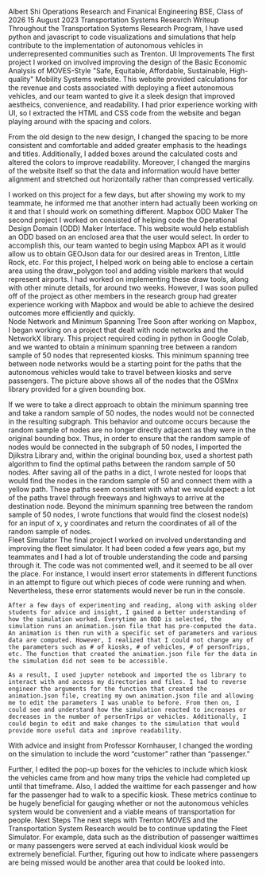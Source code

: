 

Albert Shi
Operations Research and Finanical Engineering
BSE, Class of 2026
15 August 2023
Transportation Systems Research Writeup
Throughout the Transportation Systems Research Program, I have used python and javascript to code visualizations and simulations that help contribute to the implementation of autonomous vehicles in underrepresented communities such as Trenton.
UI Improvements
The first project I worked on involved improving the design of the Basic Economic Analysis of MOVES-Style "Safe, Equitable, Affordable, Sustainable, High-quality" Mobility Systems website. This website provided calculations for the revenue and costs associated with deploying a fleet autonomous vehicles, and our team wanted to give it a sleek design that improved aestheics, convenience, and readability. I had prior experience working with UI, so I extracted the HTML and CSS code from the website and began playing around with the spacing and colors. 

From the old design to the new design, I changed the spacing to be more consistent and comfortable and added greater emphasis to the headings and titles. Additionally, I added boxes around the calculated costs and altered the colors to improve readability. Moreover, I changed the margins of the website itself so that the data and information would have better alignment and stretched out horizontally rather than compressed vertically. 

I worked on this project for a few days, but after showing my work to my teammate, he informed me that another intern had actually been working on it and that I should work on something different.
Mapbox ODD Maker
The second project I worked on consisted of helping code the Operational Design Domain (ODD) Maker Interface. This website would help establish an ODD based on an enclosed area that the user would select. In order to accomplish this, our team wanted to begin using Mapbox API as it would allow us to obtain GEOJson data for our desired areas in Trenton, Little Rock, etc. For this project, I helped work on being able to enclose a certain area using the draw_polygon tool and adding visible markers that would represent airports. 
I had worked on implementing these draw tools, along with other minute details, for around two weeks. However, I was soon pulled off of the project as other members in the research group had greater experience working with Mapbox and would be able to achieve the desired outcomes more efficiently and quickly.  
Node Network and Minimum Spanning Tree
Soon after working on Mapbox, I began working on a project that dealt with node networks and the NetworkX library. This project required coding in python in Google Colab, and we wanted to obtain a minimum spanning tree between a random sample of 50 nodes that represented kiosks. This minimum spanning tree between node networks would be a starting point for the paths that the autonomous vehicles would take to travel between kiosks and serve passengers. The picture above shows all of the nodes that the OSMnx library provided for a given bounding box. 

If we were to take a direct approach to obtain the minimum spanning tree and take a random sample of 50 nodes, the nodes would not be connected in the resulting subgraph. This behavior and outcome occurs because the random sample of nodes are no longer directly adjacent as they were in the original bounding box. Thus, in order to ensure that the random sample of nodes would be connected in the subgraph of 50 nodes, I imported the Djikstra Library and, within the original bounding box, used a shortest path algorithm to find the optimal paths between the random sample of 50 nodes. After saving all of the paths in a dict, I wrote nested for loops that would find the nodes in the random sample of 50 and connect them with a yellow path. These paths seem consistent with what we would expect: a lot of the paths travel through freeways and highways to arrive at the destination node. 
Beyond the minimum spanning tree between the random sample of 50 nodes, I wrote functions that would find the closest node(s) for an input of x, y coordinates and return the coordinates of all of the random sample of nodes.  
Fleet Simulator
The final project I worked on involved understanding and improving the fleet simulator. It had been coded a few years ago, but my teammates and I had a lot of trouble understanding the code and parsing through it. The code was not commented well, and it seemed to be all over the place. For instance, I would insert error statements in different functions in an attempt to figure out which pieces of code were running and when. Nevertheless, these error statements would never be run in the console. 
 
	After a few days of experimenting and reading, along with asking older students for advice and insight, I gained a better understanding of how the simulation worked. Everytime an ODD is selected, the simulation runs an animation.json file that has pre-computed the data. An animation is then run with a specific set of parameters and various data are computed. However, I realized that I could not change any of the parameters such as # of kiosks, # of vehicles, # of personTrips, etc. The function that created the animation.json file for the data in the simulation did not seem to be accessible. 

	As a result, I used jupyter notebook and imported the os library to interact with and access my directories and files. I had to reverse engineer the arguments for the function that created the animation.json file, creating my own animation.json file and allowing me to edit the parameters I was unable to before. From then on, I could see and understand how the simulation reacted to increases or decreases in the number of personTrips or vehicles. Additionally, I could begin to edit and make changes to the simulation that would provide more useful data and improve readability. 

With advice and insight from Professor Kornhauser, I changed the wording on the simulation to include the word “customer” rather than “passenger.”

Further, I edited the pop-up boxes for the vehicles to include which kiosk the vehicles came from and how many trips the vehicle had completed up until that timeframe. Also, I added the waittime for each passenger and how far the passenger had to walk to a specific kiosk. These metrics continue to be hugely beneficial for gauging whether or not the autonomous vehicles system would be convenient and a viable means of transportation for people.
Next Steps 
The next steps with Trenton MOVES and the Transportation System Research would be to continue updating the Fleet Simulator. For example, data such as the distribution of passenger waittimes or many passengers were served at each individual kiosk would be extremely beneficial. Further, figuring out how to indicate where passengers are being missed would be another area that could be looked into. 
